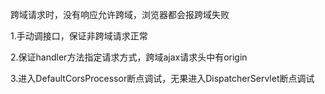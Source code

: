 跨域请求时，没有响应允许跨域，浏览器都会报跨域失败

1.手动调接口，保证非跨域请求正常

2.保证handler方法指定请求方式，跨域ajax请求头中有origin

3.进入DefaultCorsProcessor断点调试，无果进入DispatcherServlet断点调试